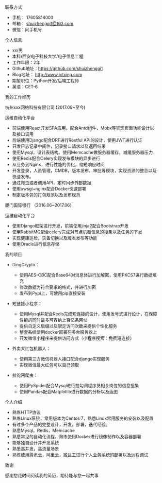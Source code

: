 
联系方式

- 手机： 17605814000
- 邮箱： shuizhengqi1@163.com
- 微信：同手机号

个人信息

- xx/男
- 本科/西安电子科技大学/电子信息工程
- 工作年限：2年
- Github地址：https://github.com/shuizhengqi1
- Blog地址： http://www.iotxing.com
- 期望职位：Python开发/后端工程师
- 英语：CET-6

我的工作经历

杭州xxx网络科技有限公司 (2017.09~至今)

运维自动化平台

- 前端使用React开发SPA应用，配合Antd组件，Mobx等实现页面功能设计以及接口调用
- 后端使用Django配合DRF进行Restful API的设计，使用JWT进行认证
- 开发日志记录中间件，记录接口请求以及返回结果
- 使用Mysql，设计表结构。使用Memcache做服务器缓存，减缓服务器压力
- 使用Redis配合Celery实现发布模块的异步进行
- 从业务到Nginx，进行性能的优化，缩短响应时间
- 开发登录，人员管理，CMDB，版本发布，审批等模块，实现资源的整合以及快速发布。
- 通过爬虫或者调用API，定时同步外部数据
- 使用uwsgi+nginx配合Docker快速部署
- 制定版本包的打包规范以及发布规范

厦门国际银行 （2016.06~2017.06）

运维自动化平台

- 使用Django框架进行开发，前端使用jinja2配合Bootstrap开发
- 使用RabbitMQ配合celery完成对节点机器信息的搜集以及任务的下发
- 实现健康巡检，灾备切换以及版本发布等功能
- 使用Oracle进行信息存储

我的项目

- DingCrypto：
  - 使用AES-CBC配合Base64对消息体进行加解密，使用PKCS7进行数据填充
  - 修改数据为符合要求的格式，并进行加密
  - 发布到Pypi上，可使用pip直接安装

- 短链接小程序：
  - 使用Mysql并配合Redis完成短连接的设计，使用发号式进行设计，在保障性能的同时最多可容纳上百亿条网址
  - 提供自定义后缀以及限定访问次数来提供个性化服务
  - 整套系统使用docker部署在多台服务器上
  - 开发微信小程序来提供访问方式（小程序搜索：免费短连接）
- 外卖大红包机器人：
  - 使用第三方微信机器人接口配合django实现服务
  - 实现微信最大红包可以自己领取
- 拉钩网爬虫：
  - 使用PySpider配合Mysql进行拉勾网程序员相关岗位的信息搜集
  - 使用Pandas配合Matplotlib进行数据的分析以及画图

个人介绍

- 熟练HTTP协议
- 熟练Linux系统，常用版本为Centos 7，熟悉Linux常用服务的安装以及配置
- 有过多个产品的完整设计，开发，部署，迭代经验。
- 熟悉Mysql，Redis，Memcache
- 熟悉常见的自动化流程，熟练使用Docker进行镜像制作以及容器部署
- 能够独自设计并开发系统
- 熟悉高并发，高流量场景
- 熟练使用腾讯云，阿里云，搬瓦工进行个人业务系统的部署以及远程调试

致谢

感谢您花时间阅读我的简历，期待能与您一起共事


